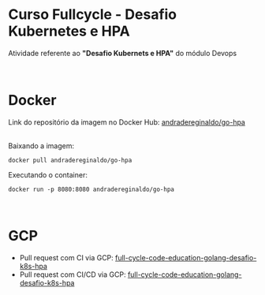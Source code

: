 # Curso Fullcycle - Desafio Kubernetes e HPA
Atividade referente ao <b>"Desafio Kubernets e HPA"</b> do módulo Devops

<br/>

# Docker
Link do repositório da imagem no Docker Hub: [andradereginaldo/go-hpa](https://hub.docker.com/repository/docker/andradereginaldo/go-hpa)

<br/>
Baixando a imagem:

```
docker pull andradereginaldo/go-hpa
```

Executando o container: 
``` 
docker run -p 8080:8080 andradereginaldo/go-hpa
```

</br>

# GCP
- Pull request com CI via GCP: [full-cycle-code-education-golang-desafio-k8s-hpa](https://github.com/andraderegis/full-cycle-code-education-golang-desafio-k8s-hpa/pull/1)
- Pull request com CI/CD via GCP: [full-cycle-code-education-golang-desafio-k8s-hpa](https://github.com/andraderegis/full-cycle-code-education-golang-desafio-k8s-hpa/pull/3)




